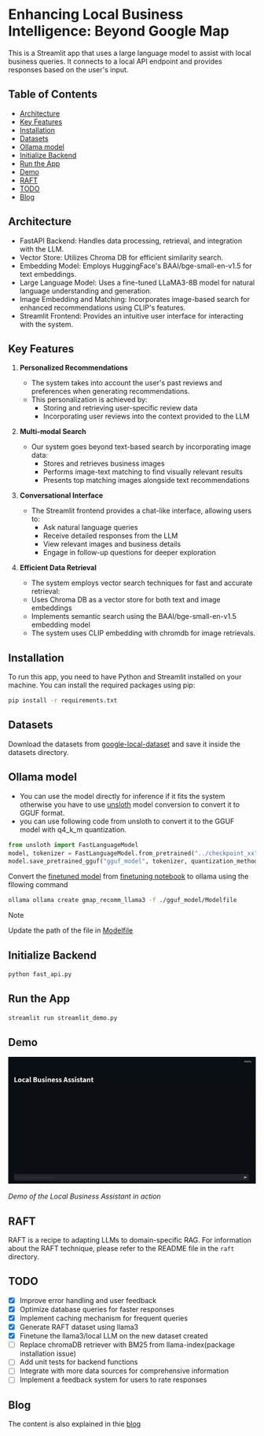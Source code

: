 

# Enhancing Local Business Intelligence: Beyond Google Map

This is a Streamlit app that uses a large language model to assist with local business queries. It connects to a local API endpoint and provides responses based on the user's input.

## Table of Contents
- [Architecture](#architecture)
- [Key Features](#key-features)
- [Installation](#installation)
- [Datasets](#datasets)
- [Ollama model](#ollama-model)
- [Initialize Backend](#initialize-backend)
- [Run the App](#run-the-app)
- [Demo](#demo)
- [RAFT](#raft)
- [TODO](#todo)
- [Blog](#blog)
  

## Architecture

- FastAPI Backend: Handles data processing, retrieval, and integration with the LLM.
- Vector Store: Utilizes Chroma DB for efficient similarity search.
- Embedding Model: Employs HuggingFace's BAAI/bge-small-en-v1.5 for text embeddings.
- Large Language Model: Uses a fine-tuned LLaMA3-8B model for natural language understanding and generation.
- Image Embedding and Matching: Incorporates image-based search for enhanced recommendations using CLIP's features.
- Streamlit Frontend: Provides an intuitive user interface for interacting with the system.

## Key Features

1. **Personalized Recommendations**
   - The system takes into account the user's past reviews and preferences when generating recommendations.
   - This personalization is achieved by:
     - Storing and retrieving user-specific review data
     - Incorporating user reviews into the context provided to the LLM

2. **Multi-modal Search**
   - Our system goes beyond text-based search by incorporating image data:
     - Stores and retrieves business images
     - Performs image-text matching to find visually relevant results
     - Presents top matching images alongside text recommendations

3. **Conversational Interface**
   - The Streamlit frontend provides a chat-like interface, allowing users to:
     - Ask natural language queries
     - Receive detailed responses from the LLM
     - View relevant images and business details
     - Engage in follow-up questions for deeper exploration

4. **Efficient Data Retrieval**
    - The system employs vector search techniques for fast and accurate retrieval:
     - Uses Chroma DB as a vector store for both text and image embeddings
     - Implements semantic search using the BAAI/bge-small-en-v1.5 embedding model
    - The system uses CLIP embedding with chromdb for image retrievals.

## Installation

To run this app, you need to have Python and Streamlit installed on your machine. You can install the required packages using pip:

```bash
pip install -r requirements.txt
```

## Datasets

Download the datasets from [google-local-dataset](https://datarepo.eng.ucsd.edu/mcauley_group/gdrive/googlelocal/#subsets) and save it inside the datasets directory.

## Ollama model

- You can use the model directly for inference if it fits the system otherwise you have to use [unsloth](https://github.com/unslothai/unsloth) model conversion to convert it to GGUF format.
- you can use following code from unsloth to convert it to the GGUF model with q4_k_m quantization.
```python
from unsloth import FastLanguageModel
model, tokenizer = FastLanguageModel.from_pretrained("../checkpoint_xx")
model.save_pretrained_gguf("gguf_model", tokenizer, quantization_method = "q4_k_m")
```
Convert the [finetuned model]((https://drive.google.com/drive/folders/1VGyEen8RjsoP-OJL6MowOqUuWIkNQH7i)) from [finetuning notebook](notebooks/finetuning_notebook.ipynb) to ollama using the fllowing command

```bash
ollama ollama create gmap_recomm_llama3 -f ./gguf_model/Modelfile
```

> [!NOTE]
> Update the path of the file in [Modelfile](https://drive.google.com/drive/folders/1VGyEen8RjsoP-OJL6MowOqUuWIkNQH7i)

## Initialize Backend

```bash
python fast_api.py
```

## Run the App

```bash
streamlit run streamlit_demo.py
```

## Demo

![Local Business Assistant Demo](assets/demo.gif)

*Demo of the Local Business Assistant in action*

## RAFT
RAFT is a recipe to adapting LLMs to domain-specific RAG. For information about the RAFT technique, please refer to the README file in the `raft` directory.

## TODO

- [x] Improve error handling and user feedback
- [x] Optimize database queries for faster responses
- [x] Implement caching mechanism for frequent queries
- [x] Generate RAFT dataset using llama3 
- [x] Finetune the llama3/local LLM on the new dataset created 
- [ ] Replace chromaDB retriever with BM25 from llama-index(package installation issue)
- [ ] Add unit tests for backend functions
- [ ] Integrate with more data sources for comprehensive information
- [ ] Implement a feedback system for users to rate responses

## Blog
The content is also explained in thie [blog](https://www.hackster.io/r-bot/enhancing-local-business-intelligence-beyond-google-map-46939f)

